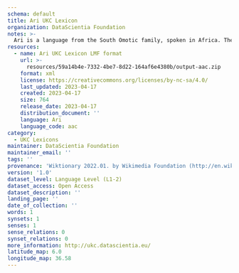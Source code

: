 ```yaml
---
schema: default
title: Ari UKC Lexicon
organization: DataScientia Foundation
notes: >-
  Ari is a language from the South Omotic family, spoken in Africa. The UKC Lexicon of Ari is represented as a lexico-semantic network. It consists of words, word senses, synsets, as well as sense-level and synset-level relationships.
resources:
  - name: Ari UKC Lexicon LMF format
    url: >-
      resources/59a14b4e-7332-4be7-8d22-164af6e4380b/output-aac.zip
    format: xml
    license: https://creativecommons.org/licenses/by-nc-sa/4.0/
    last_updated: 2023-04-17
    created: 2023-04-17
    size: 764
    release_date: 2023-04-17
    distribution_document: ''
    language: Ari
    language_code: aac
category:
  - UKC Lexicons
maintainer: DataScientia Foundation
maintainer_email: ''
tags: ''
provenance: 'Wiktionary 2022.01. by Wikimedia Foundation (http://en.wiktionary.org); Princeton WordNet 2.1 by Princeton University (https://wordnet.princeton.edu)'
version: '1.0'
dataset_level: Language Level (L1-2)
dataset_access: Open Access
dataset_description: ''
landing_page: ''
date_of_collection: ''
words: 1
synsets: 1
senses: 1
sense_relations: 0
synset_relations: 0
more_information: http://ukc.datascientia.eu/
latitude_map: 6.0
longitude_map: 36.58
---
```

